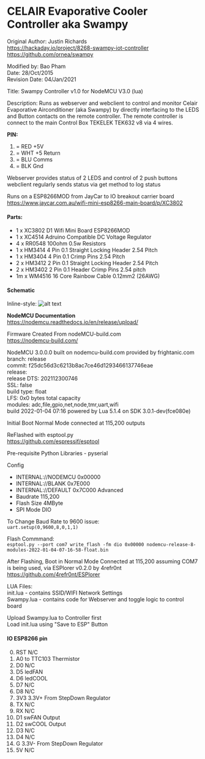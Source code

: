 # CELAIR Evaporative Cooler Controller aka Swampy
Original Author: Justin Richards<br>
https://hackaday.io/project/8268-swampy-iot-controller<br>
https://github.com/ornea/swampy<br>

Modified by: Bao Pham<br>
Date: 28/Oct/2015<br>
Revision Date: 04/Jan/2021<br>

Title: Swampy Controller v1.0 for NodeMCU V3.0 (lua)

Description: Runs as webserver and webclient to control
and monitor Celair Evaporative Airconditioner (aka Swampy) by directly
interfacing to the LEDS and Button contacts on the remote controller.
The remote controller is connect to the main Control Box TEKELEK TEK632 v8 via 4 wires.<br>

__PIN:__<br>
1. = RED +5V
2. = WHT +5 Return
3. = BLU Comms
4. = BLK Gnd

Webserver provides status of 2 LEDS and control of 2 push buttons
webclient regularly sends status via get method to log status<br>

Runs on a ESP8266MOD from JayCar to IO breakout carrier board<br>
https://www.jaycar.com.au/wifi-mini-esp8266-main-board/p/XC3802

#### Parts:

* 1 x XC3802 D1 Wifi Mini Board ESP8266MOD
* 1 x XC4514 Adruino Compatible DC Voltage Regulator
* 4 x RR0548 100ohm 0.5w Resistors<br>
* 1 x HM3414 4 Pin 0.1 Straight Locking Header 2.54 Pitch
* 1 x HM3404 4 Pin 0.1 Crimp Pins 2.54 Pitch
* 2 x HM3412 2 Pin 0.1 Straight Locking Header 2.54 Pitch
* 2 x HM3402 2 Pin 0.1 Header Crimp Pins 2.54 pitch
* 1m x WM4516 16 Core Rainbow Cable 0.12mm2 (26AWG)


#### Schematic
Inline-style: 
![alt text](https://github.com/bowzer6781/Swampy/blob/main/schematic.JPG "Logo Title Text 1")


__NodeMCU Documentation__<br>
https://nodemcu.readthedocs.io/en/release/upload/<br>

Firmware Created From nodeMCU-build.com<br>
https://nodemcu-build.com/<br>

NodeMCU 3.0.0.0 built on nodemcu-build.com provided by frightanic.com<br>
	branch: release<br>
	commit: f25dc56d3c6213b8ac7ce46d1293466137746eae<br>
	release: <br>
	release DTS: 202112300746<br>
	SSL: false<br>
	build type: float<br>
	LFS: 0x0 bytes total capacity<br>
	modules: adc,file,gpio,net,node,tmr,uart,wifi<br>
 build 2022-01-04 07:16 powered by Lua 5.1.4 on SDK 3.0.1-dev(fce080e)

Initial Boot Normal Mode connected at 115,200 outputs <br>

ReFlashed with esptool.py<br>
https://github.com/espressif/esptool<br>

Pre-requisite Python Libraries - pyserial<br>


Config <br>
* INTERNAL://NODEMCU  0x00000
* INTERNAL://BLANK    0x7E000
* INTERNAL://DEFAULT  0x7C000
 Advanced<br>
* Baudrate 115,200
* Flash Size 4MByte   
* SPI Mode DIO

To Change Baud Rate to 9600 issue:<br> 
`uart.setup(0,9600,8,0,1,1)`

Flash Commmand:<br>
`esptool.py --port com7 write_flash -fm dio 0x00000 nodemcu-release-8-modules-2022-01-04-07-16-58-float.bin`

After Flashing, Boot in Normal Mode Connected at 115,200 assuming COM7 is being used, via ESPlorer v0.2.0 by 4refr0nt<br>
https://github.com/4refr0nt/ESPlorer<br>

LUA Files:<br>
init.lua   - contains SSID/WIFI Network Settings<br>
Swampy.lua - contains code for Webserver and toggle logic to control board<br>

Upload Swampy.lua to Controller first<br>
Load init.lua using "Save to ESP" Button<br>


#### IO ESP8266 pin<br>
0.    RST N/C<br>
1.    A0  to TTC103 Thermistor<br>
2.    D0  N/C<br>
3.    D5  ledFAN<br>
4.    D6  ledCOOL<br>
5.    D7  N/C<br>
6.    D8  N/C<br>
7.    3V3 3.3V+ From StepDown Regulator<br>
8.    TX  N/C<br>
9.    RX  N/C<br>
10.   D1  swFAN Output<br>
11.   D2  swCOOL Output<br>
12.   D3  N/C
13.   D4  N/C
14.   G   3.3V- From StepDown Regulator<br>
15.   5V  N/C<br>
